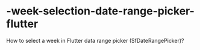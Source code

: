 # -week-selection-date-range-picker-flutter
How to select a week in Flutter data range picker (SfDateRangePicker)?
